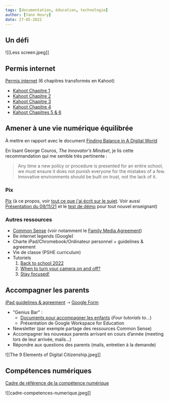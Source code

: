 ```yaml
---
tags: [documentation, éducation, technologie]
author: [Yann Houry]
date: 27-05-2022
---
```


## Un défi
![[Less screen.jpeg]]

## Permis internet
[Permis internet](https://docs.google.com/document/d/1nuKvNGdBk30upn2vZscXVs923n9aYKhR5okMdKZMBTo/edit?usp=sharing) (6 chapitres transformés en Kahoot)

- [Kahoot Chapitre 1](https://create.kahoot.it/share/chapitre-1/a6da2a67-c9fd-4b01-bcb0-cd0450503cca)
- [Kahoot Chapitre 2](https://create.kahoot.it/share/chapitre-2/ae7089b1-effe-4aaf-933e-5df0873bc094)
- [Kahoot Chapitre 3](https://create.kahoot.it/details/0f490199-1b25-4ecd-b0c9-cb40705604bb)
- [Kahoot Chapitre 4](https://create.kahoot.it/details/92732e0a-a5e2-4754-8756-98cac0e01450)
- [Kahoot Chapitres 5 & 6](https://create.kahoot.it/details/09189b22-8536-4169-9608-d0a493d5b952)

## Amener à une vie numérique équilibrée
À mettre en rapport avec le document [Finding Balance in A Digital World](https://docs.google.com/document/d/1q87bKfiZ-6pSZxElUgr6JWtR8rIiOZKjg0mTo7y1my8/edit#)

En lisant George Couros, *The Innovator’s Mindset*, je lis cette recommandation qui me semble très pertinente :

> Any time a new policy or procedure is presented for an entire school, we must ensure it does not punish everyone for the mistakes of a few. Innovative environments should be built on trust, not the lack of it.

### Pix
[Pix](https://docs.google.com/document/d/14Gk84lEY_oL6DSf-n3fY9NxE7_wWtC1HnMSYza5bzdo/edit?usp=sharing) (à ce propos, voir [tout ce que j'ai écrit sur le sujet](https://publish.obsidian.md/yannhoury/Documentation/Pix/Index). Voir aussi [Présentation du 09/11/21](https://docs.google.com/presentation/d/17c84I7RZBjYVpQuU6BdTbK4ogl1q3IkWEcVg0YsJT5Q/edit) et le [test de démo](https://app.recette.pix.fr/assessments/587198/challenges/4) pour tout nouvel enseignant)

### Autres ressources
- [Common Sense](https://docs.google.com/presentation/d/1nsyOS2C9gHrnnPEoNtczkQlUhkC0U5igutW4KvDqCQQ/edit#slide=id.p7) (voir notamment le [Family Media Agreement](https://www.commonsensemedia.org/sites/default/files/featured-content/files/common_sense_family_media_agreement.pdf))
- Be internet legends (Google)
- Charte iPad/Chromebook/Ordinateur personnel + guidelines & agreement
- Vie de classe (PSHE curriculum)
- Tutoriels
	1.  [Back to school 2022](https://docs.google.com/document/d/1MA_NaHjLN4gKpr-P58ihUKhioJZj-JVAutp03wsDzNo/edit#)
    2.  [When to turn your camera on and off?](https://docs.google.com/document/d/1qHgEEgYw7kD7iBI6yA5SFhFa9dVsJkSB37iM4_u4pmc/edit)
    3.  [Stay focused!](https://docs.google.com/document/d/1IhImVv8NcUYc_9eCiraUV9FNFfmL75LC3I90JmKQjbg/edit)


## Accompagner les parents
[iPad guidelines & agreement](https://drive.google.com/drive/u/0/folders/106qSPIJHBLh_pCiWJU1P3GGnbjIeeghB) ➝ [Google Form](https://docs.google.com/forms/d/e/1FAIpQLSc9FwFtcDkUOJ3btozaXVVS0U0A2N6gGx9yOB5JPkmUbWYTGQ/viewform)

- "Genius Bar" :
	- [Documents pour accompagner les enfants](https://docs.google.com/document/d/1MH7qJ80TeGbrCmtDhOWGhBDCIybsrkRcl3Wy5IVm0Ns/edit?usp=sharing) (*Four tutorials to...*)
	- Présentation de Google Workspace for Education
- Newsletter (par exemple partage des ressources Common Sense)
- Accompagner les nouveaux parents arrivant en cours d’année (meeting lors de leur arrivée, mails...)
- Répondre aux questions des parents (mails, entretien à la demande)

![[The 9 Elements of Digital Citizenship.jpeg]]

## Compétences numériques
[Cadre de référence de la compétence numérique](http://www.education.gouv.qc.ca/fileadmin/site_web/documents/ministere/Affiche-cadre-ref-competence-num.pdf)

![[cadre-competences-numerique.jpeg]]